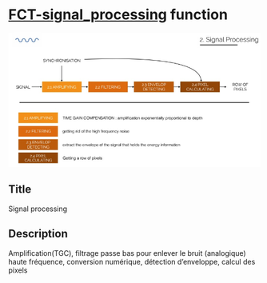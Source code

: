 # [FCT-signal_processing]() function
![](viewme.jpg)

## Title
Signal processing

## Description
Amplification(TGC), filtrage passe bas pour enlever le bruit (analogique) haute fréquence, conversion numérique, détection d’enveloppe, calcul des pixels
